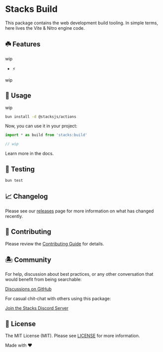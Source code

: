 # Stacks Build

This package contains the web development build tooling. In simple terms, here lives the Vite & Nitro engine code.

## ☘️ Features

wip

- ⚡️

wip

## 🤖 Usage

wip

```bash
bun install -d @stacksjs/actions
```

Now, you can use it in your project:

```js
import * as build from 'stacks:build'

// wip
```

Learn more in the docs.

## 🧪 Testing

```bash
bun test
```

## 📈 Changelog

Please see our [releases](https://github.com/stacksjs/stacks/releases) page for more information on what has changed recently.

## 🚜 Contributing

Please review the [Contributing Guide](https://github.com/stacksjs/contributing) for details.

## 🏝 Community

For help, discussion about best practices, or any other conversation that would benefit from being searchable:

[Discussions on GitHub](https://github.com/stacksjs/stacks/discussions)

For casual chit-chat with others using this package:

[Join the Stacks Discord Server](https://discord.gg/stacksjs)

## 📄 License

The MIT License (MIT). Please see [LICENSE](https://github.com/stacksjs/stacks/tree/main/LICENSE.md) for more information.

Made with ❤️
